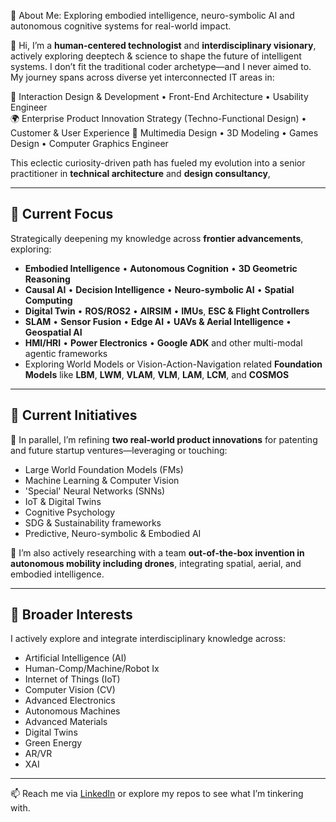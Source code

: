 
🚀 About Me: 
Exploring embodied intelligence, neuro-symbolic AI and autonomous cognitive systems for real-world impact.


👋 Hi, I’m a **human-centered technologist** and **interdisciplinary visionary**, actively exploring deeptech & science to shape the future of intelligent systems. 
   I don’t fit the traditional coder archetype—and I never aimed to. My journey spans across diverse yet interconnected IT areas in:

🧠 Interaction Design & Development • Front-End Architecture • Usability Engineer  
🌍 Enterprise Product Innovation Strategy (Techno-Functional Design) • Customer & User Experience
🎨 Multimedia Design • 3D Modeling • Games Design • Computer Graphics Engineer

This eclectic curiosity-driven path has fueled my evolution into a senior practitioner in **technical architecture** and **design consultancy**, 


---
## 🌱 Current Focus

Strategically deepening my knowledge across **frontier advancements**, exploring:

- **Embodied Intelligence** • **Autonomous Cognition** • **3D Geometric Reasoning**
- **Causal AI** • **Decision Intelligence** • **Neuro-symbolic AI** • **Spatial Computing**
- **Digital Twin**  •  **ROS/ROS2**  •  **AIRSIM**  •  **IMUs**, **ESC & Flight Controllers**
- **SLAM**  •  **Sensor Fusion**  •  **Edge AI**  • **UAVs & Aerial Intelligence**  • **Geospatial AI**
- **HMI/HRI**  •  **Power Electronics**  •  **Google ADK** and other multi-modal agentic frameworks
- Exploring World Models or Vision-Action-Navigation related **Foundation Models** like **LBM**, **LWM**, **VLAM**, **VLM**, **LAM**, **LCM**, and **COSMOS**


---
## 🧪 Current Initiatives

🔬 In parallel, I’m refining **two real-world product innovations** for patenting and future startup ventures—leveraging or touching:

- Large World Foundation Models (FMs)
- Machine Learning & Computer Vision
- 'Special' Neural Networks (SNNs)
- IoT & Digital Twins
- Cognitive Psychology
- SDG & Sustainability frameworks
- Predictive, Neuro-symbolic & Embodied AI

🚁 I’m also actively researching with a team **out-of-the-box invention in autonomous mobility including drones**, integrating spatial, aerial, and embodied intelligence.


---
## 👀 Broader Interests

I actively explore and integrate interdisciplinary knowledge across:

- Artificial Intelligence (AI)
- Human-Comp/Machine/Robot Ix
- Internet of Things (IoT)
- Computer Vision (CV)
- Advanced Electronics
- Autonomous Machines
- Advanced Materials
- Digital Twins
- Green Energy
- AR/VR
- XAI


---
📫 Reach me via [LinkedIn](#) or explore my repos to see what I’m tinkering with.


